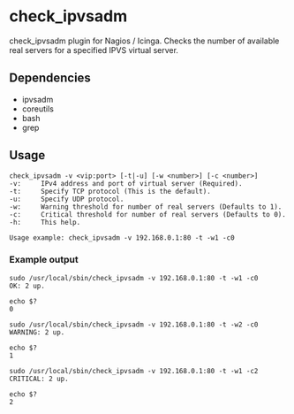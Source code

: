 # check_ipvsadm
check_ipvsadm plugin for Nagios / Icinga. Checks the number of available real servers for a specified IPVS virtual server.

## Dependencies
* ipvsadm
* coreutils
* bash
* grep

## Usage
```
check_ipvsadm -v <vip:port> [-t|-u] [-w <number>] [-c <number>]
-v:     IPv4 address and port of virtual server (Required).
-t:     Specify TCP protocol (This is the default).
-u:     Specify UDP protocol.
-w:     Warning threshold for number of real servers (Defaults to 1).
-c:     Critical threshold for number of real servers (Defaults to 0).
-h:     This help.

Usage example: check_ipvsadm -v 192.168.0.1:80 -t -w1 -c0
```

### Example output
```
sudo /usr/local/sbin/check_ipvsadm -v 192.168.0.1:80 -t -w1 -c0
OK: 2 up.

echo $?
0
```
```
sudo /usr/local/sbin/check_ipvsadm -v 192.168.0.1:80 -t -w2 -c0
WARNING: 2 up.

echo $?
1
```
```
sudo /usr/local/sbin/check_ipvsadm -v 192.168.0.1:80 -t -w1 -c2
CRITICAL: 2 up.

echo $?
2
```
